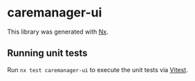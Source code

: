 # caremanager-ui

This library was generated with [Nx](https://nx.dev).

## Running unit tests

Run `nx test caremanager-ui` to execute the unit tests via [Vitest](https://vitest.dev/).
